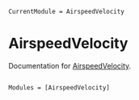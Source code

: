 ```@meta
CurrentModule = AirspeedVelocity
```

# AirspeedVelocity

Documentation for [AirspeedVelocity](https://github.com/MilesCranmer/AirspeedVelocity.jl).

```@index
```

```@autodocs
Modules = [AirspeedVelocity]
```
